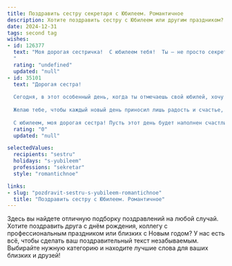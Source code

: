 ```yaml
---
title: Поздравить сестру секретаря с Юбилеем. Романтичное
description: Хотите поздравить сестру с Юбилеем или другим праздником? Наш ИИ создаст незабываемое поздравление, а вы обязательно выделитесь среди других.  
date: 2024-12-31
tags: second tag
wishes:
- id: 126377
  text: "Моя дорогая сестричка!  С юбилеем тебя!  Ты – не просто секретарь, ты – хранительница очарования и порядка, тонкий дипломат и верный друг, чье сердце бьется в унисон с ритмом жизни, полным любви и нежности. Пусть твой путь будет усыпан лепестками роз, а каждый день наполнен радостью и счастьем. Пусть все твои мечты сбываются, а душа всегда остается молодой и прекрасной.  Я бесконечно люблю тебя и горжусь тобой!
  "
  rating: "undefined"
  updated: "null"
- id: 35101
  text: "Дорогая сестра!
  
  Сегодня, в этот особенный день, когда ты отмечаешь свой юбилей, хочу поздравить тебя от всего сердца! Ты — не просто моя сестра, ты — настоящая Муза, источающая свет и вдохновение в каждую каплю жизни. Твоя профессиональная роль секретаря — это не просто работа, это искусство организовать, создать гармонию в мире дел, а ты делаешь это с удивительной грацией.
  
  Желаю тебе, чтобы каждый новый день приносил лишь радость и счастье, а в сердце всегда царила любовь. Пусть мечты сбываются, а рядом будут верные и любящие люди, готовые поддержать тебя в любых начинаниях. Ты заслуживаешь самого лучшего, и я верю, что впереди у тебя только яркие достижения и незабываемые моменты.
  
  С юбилеем, моя дорогая сестра! Пусть этот день будет наполнен счастливыми мгновениями и теплом самых близких людей!"
  rating: "0"
  updated: "null"

selectedValues:
  recipients: "sestru"
  holidays: "s-yubileem"
  professions: "sekretar"
  style: "romantichnoe"

links:
- slug: "pozdravit-sestru-s-yubileem-romantichnoe"
  title: "Поздравить сестру с Юбилеем. Романтичное"
---
```


Здесь вы найдете отличную подборку поздравлений на любой случай. 
Хотите поздравить друга с днём рождения, коллегу с профессиональным праздником или близких с Новым годом? У нас есть всё, чтобы сделать ваш поздравительный текст незабываемым. Выбирайте нужную категорию и находите лучшие слова для ваших близких и друзей!
